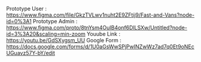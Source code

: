 Prototype User : https://www.figma.com/file/GkzTVLwv1nuht2E9ZFtij9/Fast-and-Vans?node-id=0%3A1
Prototype Admin : https://www.figma.com/proto/8tnYsm4OuIB4onf6DlLSXw/Untitled?node-id=3%3A20&scaling=min-zoom
Youube Link : https://youtu.be/GdSXygsm_UU
Google Form : https://docs.google.com/forms/d/1U0aGsWwSPjPwINZwWz7ad7q0Et9oNEcUGuavz57Y-bY/edit
